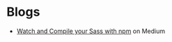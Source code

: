 # Blogs

* [Watch and Compile your Sass with npm](https://medium.com/@brianhan/watch-compile-your-sass-with-npm-9ba2b878415b#.9wywxrqu2) on Medium
